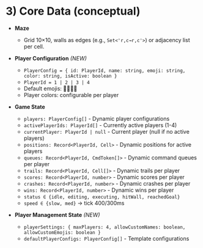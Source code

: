 # 3) Core Data (conceptual)

* **Maze**
  * Grid 10×10, walls as edges (e.g., `Set<'r,c→r,c'>`) or adjacency list per cell.

* **Player Configuration** *(NEW)*
  * `PlayerConfig = { id: PlayerId, name: string, emoji: string, color: string, isActive: boolean }`
  * `PlayerId = 1 | 2 | 3 | 4`
  * Default emojis: 🐢🐰🦊🦁
  * Player colors: configurable per player

* **Game State**
  * `players: PlayerConfig[]` - Dynamic player configurations
  * `activePlayerIds: PlayerId[]` - Currently active players (1-4)
  * `currentPlayer: PlayerId | null` - Current player (null if no active players)
  * `positions: Record<PlayerId, Cell>` - Dynamic positions for active players
  * `queues: Record<PlayerId, CmdToken[]>` - Dynamic command queues per player
  * `trails: Record<PlayerId, Cell[]>` - Dynamic trails per player
  * `scores: Record<PlayerId, number>` - Dynamic scores per player
  * `crashes: Record<PlayerId, number>` - Dynamic crashes per player
  * `wins: Record<PlayerId, number>` - Dynamic wins per player
  * `status ∈ {idle, editing, executing, hitWall, reachedGoal}`
  * `speed ∈ {slow, med}` → tick 400/300ms

* **Player Management State** *(NEW)*
  * `playerSettings: { maxPlayers: 4, allowCustomNames: boolean, allowCustomEmojis: boolean }`
  * `defaultPlayerConfigs: PlayerConfig[]` - Template configurations

